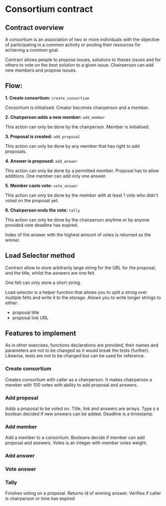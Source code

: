 # Consortium contract  

## Contract overview  

A consortium is an association of two or more individuals with the objective of participating in a common activity or pooling their resources for achieving a common goal.  

Contract allows people to propose issues, solutions to theses issues and for others to vote on the best solution to a given issue. Chairperson can add new members and propose issues.  

## Flow:  

**1. Create consortium:** `create_consortium`  

Consortium is initialised. Creator becomes chairperson and a member.  

**2. Chairperson adds a new member:**  `add_member`  

This action can only be done by the chairperson. Member is initialised.  

**3. Proposal is created:** `add_proposal`  

This action can only be done by any member that has right to add proposals.  

**4. Answer is proposed:** `add_answer`  

This action can only be done by a permitted member. Proposal has to allow additions. One member can add only one answer.  

**5. Member casts vote:** `vote_answer`  

This action can only be done by the member with at least 1 vote who didn't voted on the proposal yet.  

**6. Chairperson ends the vote:** `tally`  

This action can only be done by the chairperson anytime or by anyone provided vote deadline has expired.  

Index of the answer with the highest amount of votes is returned as the winner.  

## Load Selector method  

Contract allow to store arbitrarily large string for the URL for the proposal, and the title, whilst the asnwers are one felt.

One felt can only store a short string.

Load selector is a helper function that allows you to split a string over multiple felts and write it to the storage. Allows you to write longer strings to either:  
- proposal title  
- proposal link URL  

## Features to implement  

As in other exercises, functions declarations are provided, their names and parameters are not to be changed as it would break the tests (further). Likewise, tests are not to be changed but can be used for reference.  

### Create consortium  

Creates consortium with caller as a chairperson. It makes chairperson a member with 100 votes with ability to add proposal and answers.  

### Add proposal  

Adds a proposal to be voted on. Title, link and answers are arrays. Type s a boolean decided if new answers can be added. Deadline is a timestamp.  

### Add member  

Add a member to a consortium. Booleans decide if member can add proposal and answers. Votes is an integer with member votes weight.

### Add answer  

### Vote answer  

### Tally  

Finishes voting on a proposal. Returns id of winning answer. Verifies if caller is chairperson or time has expired  

